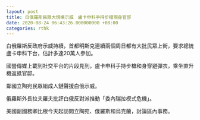 ```yaml
---
layout: post
title: 白俄羅斯民眾大規模示威　盧卡申科手持步槍現身官邸
date: 2020-08-24 06:43:26.000000000 +08:00
categories: rthk
---
```


白俄羅斯反政府示威持續，首都明斯克連續兩個周日都有大批民眾上街，要求總統盧卡申科下台，估計多達20萬人參加。

國營傳媒上載到社交平台的片段見到，盧卡申科手持步槍和身穿避彈衣，乘坐直升機返抵官邸。

鄰國立陶宛民眾組成人鏈聲援白俄示威。

俄羅斯外長拉夫羅夫批評白俄反對派推動「委內瑞拉模式危機」。

美國副國務卿比根今天起訪問立陶宛、俄羅斯和烏克蘭，討論區內事務。

